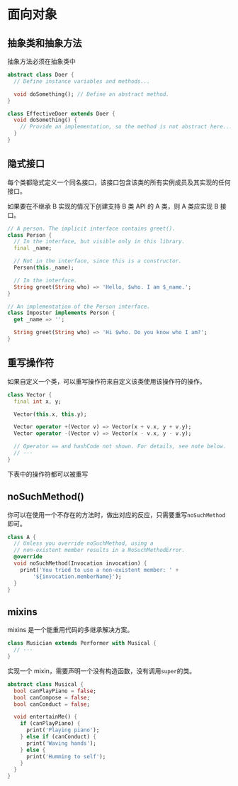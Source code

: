 # 面向对象

## 抽象类和抽象方法

抽象方法必须在抽象类中

```dart
abstract class Doer {
  // Define instance variables and methods...

  void doSomething(); // Define an abstract method.
}

class EffectiveDoer extends Doer {
  void doSomething() {
    // Provide an implementation, so the method is not abstract here...
  }
}
```

## 隐式接口

每个类都隐式定义一个同名接口，该接口包含该类的所有实例成员及其实现的任何接口。

如果要在不继承 B 实现的情况下创建支持 B 类 API 的 A 类，则 A 类应实现 B 接口。

```dart
// A person. The implicit interface contains greet().
class Person {
  // In the interface, but visible only in this library.
  final _name;

  // Not in the interface, since this is a constructor.
  Person(this._name);

  // In the interface.
  String greet(String who) => 'Hello, $who. I am $_name.';
}

// An implementation of the Person interface.
class Impostor implements Person {
  get _name => '';

  String greet(String who) => 'Hi $who. Do you know who I am?';
}
```

## 重写操作符

如果自定义一个类，可以重写操作符来自定义该类使用该操作符的操作。

```dart
class Vector {
  final int x, y;

  Vector(this.x, this.y);

  Vector operator +(Vector v) => Vector(x + v.x, y + v.y);
  Vector operator -(Vector v) => Vector(x - v.x, y - v.y);

  // Operator == and hashCode not shown. For details, see note below.
  // ···
}
```

下表中的操作符都可以被重写



## noSuchMethod()

你可以在使用一个不存在的方法时，做出对应的反应，只需要重写`noSuchMethod`即可。

```dart
class A {
  // Unless you override noSuchMethod, using a
  // non-existent member results in a NoSuchMethodError.
  @override
  void noSuchMethod(Invocation invocation) {
    print('You tried to use a non-existent member: ' +
        '${invocation.memberName}');
  }
}
```

## mixins

mixins 是一个能重用代码的多继承解决方案。

```dart
class Musician extends Performer with Musical {
  // ···
}
```

实现一个 mixin，需要声明一个没有构造函数，没有调用`super`的类。

```dart
abstract class Musical {
  bool canPlayPiano = false;
  bool canCompose = false;
  bool canConduct = false;

  void entertainMe() {
    if (canPlayPiano) {
      print('Playing piano');
    } else if (canConduct) {
      print('Waving hands');
    } else {
      print('Humming to self');
    }
  }
}
```